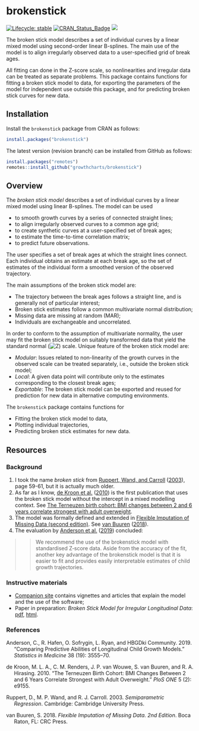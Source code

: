 
<!-- README.md is generated from README.Rmd. Please edit that file -->

# brokenstick

<!-- badges: start -->

[![Lifecycle:
stable](https://img.shields.io/badge/lifecycle-stable-brightgreen.svg)](https://lifecycle.r-lib.org/articles/stages.html#stable)
[![CRAN_Status_Badge](https://www.r-pkg.org/badges/version/brokenstick)](https://cran.r-project.org/package=brokenstick)
[![](https://img.shields.io/badge/github%20version-2.1.0-orange.svg)](https://growthcharts.org/brokenstick/)

<!-- badges: end -->

The broken stick model describes a set of individual curves by a linear
mixed model using second-order linear B-splines. The main use of the
model is to align irregularly observed data to a user-specified grid of
break ages.

All fitting can done in the Z-score scale, so nonlinearities and
irregular data can be treated as separate problems. This package
contains functions for fitting a broken stick model to data, for
exporting the parameters of the model for independent use outside this
package, and for predicting broken stick curves for new data.

## Installation

Install the `brokenstick` package from CRAN as follows:

``` r
install.packages("brokenstick")
```

The latest version (revision branch) can be installed from GitHub as
follows:

``` r
install.packages("remotes")
remotes::install_github("growthcharts/brokenstick")
```

## Overview

The *broken stick model* describes a set of individual curves by a
linear mixed model using linear B-splines. The model can be used

-   to smooth growth curves by a series of connected straight lines;
-   to align irregularly observed curves to a common age grid;
-   to create synthetic curves at a user-specified set of break ages;
-   to estimate the time-to-time correlation matrix;
-   to predict future observations.

The user specifies a set of break ages at which the straight lines
connect. Each individual obtains an estimate at each break age, so the
set of estimates of the individual form a smoothed version of the
observed trajectory.

The main assumptions of the broken stick model are:

-   The trajectory between the break ages follows a straight line, and
    is generally not of particular interest;
-   Broken stick estimates follow a common multivariate normal
    distribution;
-   Missing data are missing at random (MAR);
-   Individuals are exchangeable and uncorrelated.

In order to conform to the assumption of multivariate normality, the
user may fit the broken stick model on suitably transformed data that
yield the standard normal
(![Z](https://latex.codecogs.com/png.image?%5Cdpi%7B110%7D&space;%5Cbg_white&space;Z "Z"))
scale. Unique feature of the broken stick model are:

-   *Modular*: Issues related to non-linearity of the growth curves in
    the observed scale can be treated separately, i.e., outside the
    broken stick model;
-   *Local*: A given data point will contribute only to the estimates
    corresponding to the closest break ages;
-   *Exportable*: The broken stick model can be exported and reused for
    prediction for new data in alternative computing environments.

The `brokenstick` package contains functions for

-   Fitting the broken stick model to data,
-   Plotting individual trajectories,
-   Predicting broken stick estimates for new data.

## Resources

### Background

1.  I took the name *broken stick* from [Ruppert, Wand, and
    Carroll](#ref-ruppert2003) ([2003](#ref-ruppert2003)), page 59-61,
    but it is actually much older.
2.  As far as I know, [de Kroon et al.](#ref-dekroon2010)
    ([2010](#ref-dekroon2010)) is the first publication that uses the
    broken stick model without the intercept in a mixed modelling
    context. See [The Terneuzen birth cohort: BMI changes between 2 and
    6 years correlate strongest with adult
    overweight](https://stefvanbuuren.name/publications/2010%20TBC%20Overweight%20-%20PLoS%20ONE.pdf).
3.  The model was formally defined and extended in [Flexible Imputation
    of Missing Data (second
    edition)](https://stefvanbuuren.name/fimd/sec-rastering.html#sec:brokenstick).
    See [van Buuren](#ref-vanbuuren2018) ([2018](#ref-vanbuuren2018)).
4.  The evaluation by [Anderson et al.](#ref-anderson2019)
    ([2019](#ref-anderson2019)) concluded:

> > We recommend the use of the brokenstick model with standardised
> > Z‐score data. Aside from the accuracy of the fit, another key
> > advantage of the brokenstick model is that it is easier to fit and
> > provides easily interpretable estimates of child growth
> > trajectories.

### Instructive materials

-   [Companion site](https://growthcharts.org/brokenstick/) contains
    vignettes and articles that explain the model and the use of the
    software;
-   Paper in preparation: *Broken Stick Model for Irregular Longitudinal
    Data*:
    [pdf](https://stefvanbuuren.name/publications/2021_brokenstick_JSS_manuscript.pdf),
    [html](https://growthcharts.org/brokenstick/articles/manual/manual.html).

### References

<div id="refs" class="references csl-bib-body hanging-indent">

<div id="ref-anderson2019" class="csl-entry">

Anderson, C., R. Hafen, O. Sofrygin, L. Ryan, and HBGDki Community.
2019. “Comparing Predictive Abilities of Longitudinal Child Growth
Models.” *Statistics in Medicine* 38 (19): 3555–70.

</div>

<div id="ref-dekroon2010" class="csl-entry">

de Kroon, M. L. A., C. M. Renders, J. P. van Wouwe, S. van Buuren, and
R. A. Hirasing. 2010. “The Terneuzen Birth Cohort: BMI Changes Between 2
and 6 Years Correlate Strongest with Adult Overweight.” *PloS ONE* 5
(2): e9155.

</div>

<div id="ref-ruppert2003" class="csl-entry">

Ruppert, D., M. P. Wand, and R. J. Carroll. 2003. *Semiparametric
Regression*. Cambridge: Cambridge University Press.

</div>

<div id="ref-vanbuuren2018" class="csl-entry">

van Buuren, S. 2018. *Flexible Imputation of Missing Data. 2nd Edition*.
Boca Raton, FL: CRC Press.

</div>

</div>
